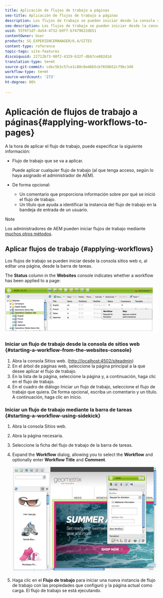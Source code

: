 ```yaml
---
title: Aplicación de flujos de trabajo a páginas
seo-title: Aplicación de flujos de trabajo a páginas
description: Los flujos de trabajo se pueden iniciar desde la consola sitios web o, al editar una página, desde la barra de tareas.
seo-description: Los flujos de trabajo se pueden iniciar desde la consola sitios web o, al editar una página, desde la barra de tareas.
uuid: 55f6f1d7-da54-4732-b9ff-b7479622db51
contentOwner: User
products: SG_EXPERIENCEMANAGER/6.4/SITES
content-type: reference
topic-tags: site-features
discoiquuid: 22712b73-90f2-4329-b32f-dbb7ce802d1d
translation-type: tm+mt
source-git-commit: cdec5b3c57ce1c80c0ed6b5cb7650b52cf9bc340
workflow-type: tm+mt
source-wordcount: '273'
ht-degree: 86%

---
```



# Aplicación de flujos de trabajo a páginas{#applying-workflows-to-pages}

A la hora de aplicar el flujo de trabajo, puede especificar la siguiente información:

* Flujo de trabajo que se va a aplicar.

   Puede aplicar cualquier flujo de trabajo (al que tenga acceso, según lo haya asignado el administrador de AEM).
* De forma opcional:

   * Un comentario que proporciona información sobre por qué se inició el flujo de trabajo.
   * Un título que ayuda a identificar la instancia del flujo de trabajo en la bandeja de entrada de un usuario.

>[!NOTE]
>
>Los administradores de AEM pueden iniciar flujos de trabajo mediante [muchos otros métodos](/help/sites-administering/workflows-starting.md).

## Aplicar flujos de trabajo {#applying-workflows}

Los flujos de trabajo se pueden iniciar desde la consola sitios web o, al editar una página, desde la barra de tareas.

The **Status** column in the **Websites** console indicates whether a workflow has been applied to a page:

![workflow status](assets/workflowstatus.png)

### Iniciar un flujo de trabajo desde la consola de sitios web {#starting-a-workflow-from-the-websites-console}

1. Abra la consola Sitios web. ([http://localhost:4502/siteadmin](http://localhost:4502/siteadmin))
1. En el árbol de páginas web, seleccione la página principal a la que desee aplicar el flujo de trabajo.
1. En la lista de la página, seleccione la página y, a continuación, haga clic en el flujo de trabajo.
1. En el cuadro de diálogo Iniciar un flujo de trabajo, seleccione el flujo de trabajo que quiera. De forma opcional, escriba un comentario y un título. A continuación, haga clic en Inicio.

### Iniciar un flujo de trabajo mediante la barra de tareas {#starting-a-workflow-using-sidekick}

1. Abra la consola Sitios web. 
1. Abra la página necesaria.
1. Seleccione la ficha del flujo de trabajo de la barra de tareas.
1. Expand the **Workflow** dialog, allowing you to select the **Workflow** and optionally enter **Workflow Title** and **Comment**.

   ![workflow startsidebarra de tareas](assets/workflowstartsidekick.png)

1. Haga clic en el **Flujo de trabajo** para iniciar una nueva instancia de flujo de trabajo con las propiedades que configuró y la página actual como carga. El flujo de trabajo se está ejecutando.

